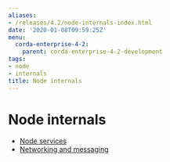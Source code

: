 ```yaml
---
aliases:
- /releases/4.2/node-internals-index.html
date: '2020-01-08T09:59:25Z'
menu:
  corda-enterprise-4-2:
    parent: corda-enterprise-4-2-development
tags:
- node
- internals
title: Node internals
---
```



# Node internals



* [Node services](node-services.md)
* [Networking and messaging](messaging.md)



